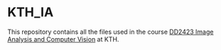 # KTH_IA
This repository contains all the files used in the course [DD2423 Image Analysis and Computer Vision](https://www.kth.se/student/kurser/kurs/DD2423?l=en) at KTH. 
